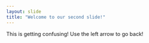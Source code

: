 ```yaml
---
layout: slide
title: "Welcome to our second slide!"
---
```

This is getting confusing!
Use the left arrow to go back!
